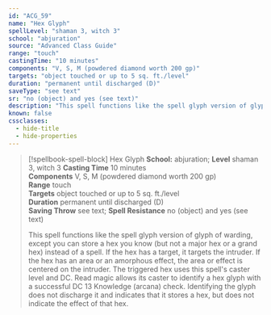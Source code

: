 ```yaml
---
id: "ACG_59"
name: "Hex Glyph"
spellLevel: "shaman 3, witch 3"
school: "abjuration"
source: "Advanced Class Guide"
range: "touch"
castingTime: "10 minutes"
components: "V, S, M (powdered diamond worth 200 gp)"
targets: "object touched or up to 5 sq. ft./level"
duration: "permanent until discharged (D)"
saveType: "see text"
sr: "no (object) and yes (see text)"
description: "This spell functions like the spell glyph version of glyph of warding, except you can store a hex you know (but not a major hex or a grand hex) instead of a spell. If the hex has a target, it targets the intruder. If the hex has an area or an amorphous effect, the area or effect is centered on the intruder. The triggered hex uses this spell's caster level and DC.  Read magic allows its caster to identify a hex glyph with a successful DC 13 Knowledge (arcana) check. Identifying the glyph does not discharge it and indicates that it stores a hex, but does not indicate the effect of that hex."
known: false
cssclasses:
  - hide-title
  - hide-properties
---
```


> [!spellbook-spell-block] Hex Glyph
> **School:** abjuration; **Level** shaman 3, witch 3
> **Casting Time** 10 minutes  
> **Components** V, S, M (powdered diamond worth 200 gp)  
> **Range** touch  
> **Targets** object touched or up to 5 sq. ft./level  
> **Duration** permanent until discharged (D)  
> **Saving Throw** see text; **Spell Resistance** no (object) and yes (see text)
> 
> This spell functions like the spell glyph version of glyph of warding, except you can store a hex you know (but not a major hex or a grand hex) instead of a spell. If the hex has a target, it targets the intruder. If the hex has an area or an amorphous effect, the area or effect is centered on the intruder. The triggered hex uses this spell's caster level and DC.  Read magic allows its caster to identify a hex glyph with a successful DC 13 Knowledge (arcana) check. Identifying the glyph does not discharge it and indicates that it stores a hex, but does not indicate the effect of that hex.